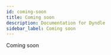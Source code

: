 ```yaml
---
id: coming-soon
title: Coming soon
description: Documentation for Dyndle
sidebar_label: Coming soon
---
```


Coming soon
